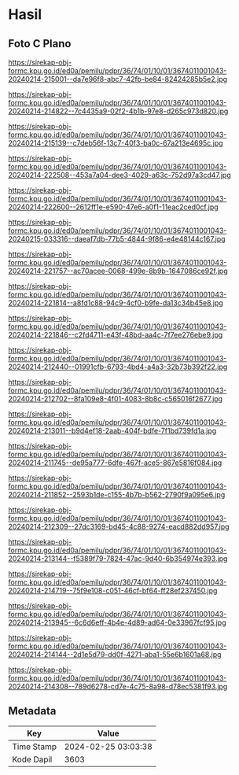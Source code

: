 # Hasil

## Foto C Plano

https://sirekap-obj-formc.kpu.go.id/ed0a/pemilu/pdpr/36/74/01/10/01/3674011001043-20240214-215001--da7e96f8-abc7-42fb-be84-82424285b5e2.jpg

https://sirekap-obj-formc.kpu.go.id/ed0a/pemilu/pdpr/36/74/01/10/01/3674011001043-20240214-214822--7c4435a9-02f2-4b1b-97e8-d265c973d820.jpg

https://sirekap-obj-formc.kpu.go.id/ed0a/pemilu/pdpr/36/74/01/10/01/3674011001043-20240214-215139--c7deb56f-13c7-40f3-ba0c-67a213e4695c.jpg

https://sirekap-obj-formc.kpu.go.id/ed0a/pemilu/pdpr/36/74/01/10/01/3674011001043-20240214-222508--453a7a04-dee3-4029-a63c-752d97a3cd47.jpg

https://sirekap-obj-formc.kpu.go.id/ed0a/pemilu/pdpr/36/74/01/10/01/3674011001043-20240214-222600--2612ff1e-e590-47e6-a0f1-11eac2ced0cf.jpg

https://sirekap-obj-formc.kpu.go.id/ed0a/pemilu/pdpr/36/74/01/10/01/3674011001043-20240215-033316--daeaf7db-77b5-4844-9f86-e4e48144c167.jpg

https://sirekap-obj-formc.kpu.go.id/ed0a/pemilu/pdpr/36/74/01/10/01/3674011001043-20240214-221757--ac70acee-0068-499e-8b9b-1647086ce92f.jpg

https://sirekap-obj-formc.kpu.go.id/ed0a/pemilu/pdpr/36/74/01/10/01/3674011001043-20240214-221814--a8fd1c88-94c9-4cf0-b9fe-da13c34b45e8.jpg

https://sirekap-obj-formc.kpu.go.id/ed0a/pemilu/pdpr/36/74/01/10/01/3674011001043-20240214-221846--c2fd4711-e43f-48bd-aa4c-7f7ee276ebe9.jpg

https://sirekap-obj-formc.kpu.go.id/ed0a/pemilu/pdpr/36/74/01/10/01/3674011001043-20240214-212440--01991cfb-6793-4bd4-a4a3-32b73b392f22.jpg

https://sirekap-obj-formc.kpu.go.id/ed0a/pemilu/pdpr/36/74/01/10/01/3674011001043-20240214-212702--8fa109e8-4f01-4083-8b8c-c565016f2677.jpg

https://sirekap-obj-formc.kpu.go.id/ed0a/pemilu/pdpr/36/74/01/10/01/3674011001043-20240214-213011--b9d4ef18-2aab-404f-bdfe-7f1bd739fd1a.jpg

https://sirekap-obj-formc.kpu.go.id/ed0a/pemilu/pdpr/36/74/01/10/01/3674011001043-20240214-211745--de95a777-6dfe-467f-ace5-867e5816f084.jpg

https://sirekap-obj-formc.kpu.go.id/ed0a/pemilu/pdpr/36/74/01/10/01/3674011001043-20240214-211852--2593b1de-c155-4b7b-b562-2790f9a095e6.jpg

https://sirekap-obj-formc.kpu.go.id/ed0a/pemilu/pdpr/36/74/01/10/01/3674011001043-20240214-212309--27dc3169-bd45-4c88-9274-eacd882dd957.jpg

https://sirekap-obj-formc.kpu.go.id/ed0a/pemilu/pdpr/36/74/01/10/01/3674011001043-20240214-213144--f5389f79-7824-47ac-9d40-6b354974e393.jpg

https://sirekap-obj-formc.kpu.go.id/ed0a/pemilu/pdpr/36/74/01/10/01/3674011001043-20240214-214719--75f9e108-c051-46cf-bf64-ff28ef237450.jpg

https://sirekap-obj-formc.kpu.go.id/ed0a/pemilu/pdpr/36/74/01/10/01/3674011001043-20240214-213945--6c6d6eff-4b4e-4d89-ad64-0e33967fcf95.jpg

https://sirekap-obj-formc.kpu.go.id/ed0a/pemilu/pdpr/36/74/01/10/01/3674011001043-20240214-214144--2d1e5d79-dd0f-4271-aba1-55e6b1601a68.jpg

https://sirekap-obj-formc.kpu.go.id/ed0a/pemilu/pdpr/36/74/01/10/01/3674011001043-20240214-214308--789d6278-cd7e-4c75-8a98-d78ec5381f93.jpg


## Metadata

| Key        | Value               |
| ---------- | ------------------- |
| Time Stamp | 2024-02-25 03:03:38 |
| Kode Dapil | 3603                |



